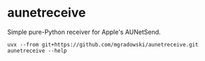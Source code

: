# aunetreceive

Simple pure-Python receiver for Apple's AUNetSend.

```
uvx --from git+https://github.com/mgradowski/aunetreceive.git aunetreceive --help
```
